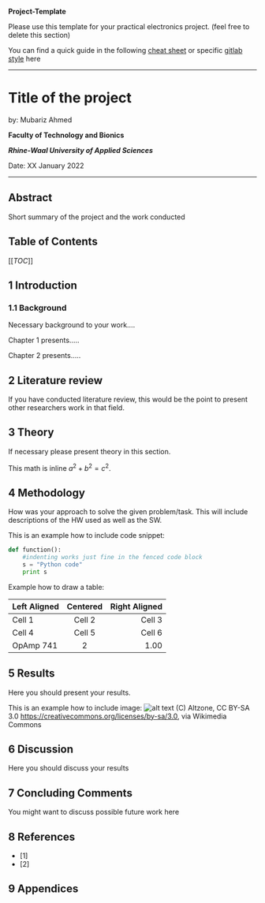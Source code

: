 >>>
**Project-Template**

Please use this template for your practical electronics project. (feel free to delete this section) 

You can find a quick guide in the following [cheat sheet](https://www.markdownguide.org/cheat-sheet/) or specific [gitlab style](https://docs.gitlab.com/ee/user/markdown.html) here

>>>


----

# Title of the project

by: Mubariz Ahmed


**Faculty of Technology and Bionics**

***Rhine-Waal University of Applied Sciences***

Date: XX January 2022

----

## Abstract

Short summary of the project and the work conducted

## Table of Contents

[[_TOC_]]

## 1 Introduction

### 1.1	Background
Necessary background to your work….

Chapter 1 presents….. 

Chapter 2 presents…..

## 2	Literature review
If you have conducted literature review, this would be the point to present other researchers work in that field.

## 3	Theory
If necessary please present theory in this section.

This math is inline $`a^2+b^2=c^2`$.

## 4	Methodology
How was your approach to solve the given problem/task.
This will include descriptions of the HW used as well as the SW.

This is an example how to include code snippet:
```python
def function():
    #indenting works just fine in the fenced code block
    s = "Python code"
    print s
```

Example how to draw a table:

| Left Aligned | Centered | Right Aligned |
| :---         | :---:    | ---:          |
| Cell 1       | Cell 2   | Cell 3        |
| Cell 4       | Cell 5   | Cell 6        |
| OpAmp 741    | 2        | 1.00          |


## 5	Results
Here you should present your results.

This is an example how to include image:
![alt text](resources/Open_Source_Hardware_(OSHW)_Logo_on_blank_PCB.jpg "Example Image")
(C) Altzone, CC BY-SA 3.0 <https://creativecommons.org/licenses/by-sa/3.0>, via Wikimedia Commons


## 6	Discussion
Here you should discuss your results

## 7	Concluding Comments
You might want to discuss possible future work here

## 8	References

* [1]
* [2] 

## 9	Appendices

